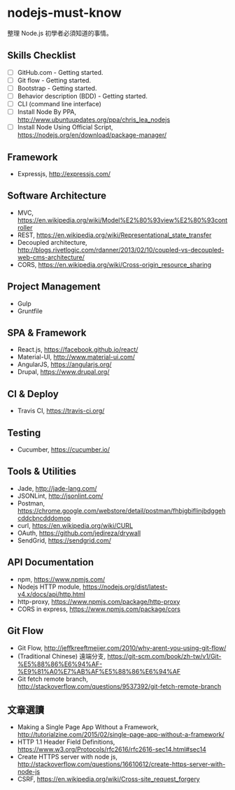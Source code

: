 # nodejs-must-know

整理 Node.js 初學者必須知道的事情。

## Skills Checklist

- [ ] GitHub.com - Getting started.
- [ ] Git flow - Getting started.
- [ ] Bootstrap - Getting started.
- [ ] Behavior description (BDD) - Getting started.
- [ ] CLI (command line interface)
- [ ] Install Node By PPA, http://www.ubuntuupdates.org/ppa/chris_lea_nodejs
- [ ] Install Node Using Official Script, https://nodejs.org/en/download/package-manager/

## Framework

* Expressjs, http://expressjs.com/

## Software Architecture

* MVC, https://en.wikipedia.org/wiki/Model%E2%80%93view%E2%80%93controller
* REST, https://en.wikipedia.org/wiki/Representational_state_transfer
* Decoupled architecture, http://blogs.rivetlogic.com/rdanner/2013/02/10/coupled-vs-decoupled-web-cms-architecture/
* CORS, https://en.wikipedia.org/wiki/Cross-origin_resource_sharing

## Project Management

* Gulp
* Gruntfile

## SPA & Framework

* React.js, https://facebook.github.io/react/
* Material-UI, http://www.material-ui.com/
* AngularJS, https://angularjs.org/
* Drupal, https://www.drupal.org/


## CI & Deploy

* Travis CI, https://travis-ci.org/

## Testing

* Cucumber, https://cucumber.io/

## Tools & Utilities

* Jade, http://jade-lang.com/
* JSONLint, http://jsonlint.com/
* Postman, https://chrome.google.com/webstore/detail/postman/fhbjgbiflinjbdggehcddcbncdddomop
* curl, https://en.wikipedia.org/wiki/CURL
* OAuth, https://github.com/jedireza/drywall
* SendGrid, https://sendgrid.com/

## API Documentation 
* npm, https://www.npmjs.com/
* Nodejs HTTP module, https://nodejs.org/dist/latest-v4.x/docs/api/http.html
* http-proxy, https://www.npmjs.com/package/http-proxy
* CORS in express, https://www.npmjs.com/package/cors

## Git Flow

* Git Flow, http://jeffkreeftmeijer.com/2010/why-arent-you-using-git-flow/
* (Traditional Chinese) 遠端分支, https://git-scm.com/book/zh-tw/v1/Git-%E5%88%86%E6%94%AF-%E9%81%A0%E7%AB%AF%E5%88%86%E6%94%AF
* Git fetch remote branch, http://stackoverflow.com/questions/9537392/git-fetch-remote-branch

## 文章選讀

* Making a Single Page App Without a Framework, http://tutorialzine.com/2015/02/single-page-app-without-a-framework/
* HTTP 1.1 Header Field Definitions, https://www.w3.org/Protocols/rfc2616/rfc2616-sec14.html#sec14
* Create HTTPS server with node js, http://stackoverflow.com/questions/16610612/create-https-server-with-node-js
* CSRF, https://en.wikipedia.org/wiki/Cross-site_request_forgery
